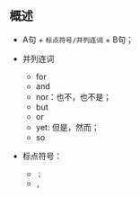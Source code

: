 ## 概述

* A句 + `标点符号/并列连词` + B句；

* 并列连词
  - for
  - and
  - nor：也不，也不是；
  - but
  - or
  - yet: 但是，然而；
  - so

* 标点符号：
  + `；`
  + `,`
